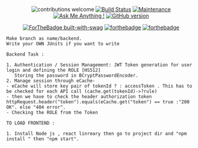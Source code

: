       
  
<div align="center">
 
![contributions welcome](https://img.shields.io/badge/contributions-welcome-brightgreen.svg?style=flat)
[![Build Status](https://travis-ci.com/anuragsarkar97/msgs.svg?branch=master)](https://travis-ci.com/anuragsarkar97/msgs)
[![Maintenance](https://img.shields.io/badge/Maintained%3F-yes-green.svg)](https://GitHub.com/anuragsarkar97/msgs/graphs/commit-activity)
[![Ask Me Anything !](https://img.shields.io/badge/Ask%20me-anything-1abc9c.svg)](https://GitHub.com/anuragsarkar97/msgs)
[![GitHub version](https://badge.fury.io/gh/anuragsarkar97%2Fmsgs.svg)](https://github.com/anuragsarkar97/msgs)

</div>

<div align="center">
  
[![ForTheBadge built-with-swag](http://ForTheBadge.com/images/badges/built-with-swag.svg)](https://GitHub.com/anuragsarakr97/)
[![forthebadge](https://forthebadge.com/images/badges/winter-is-coming.svg)](https://forthebadge.com)
[![forthebadge](https://forthebadge.com/images/badges/powered-by-responsibility.svg)](https://forthebadge.com)
</div>

```
Make branch as name/backend.
Write your OWN JUnits if you want to write

Backend Task : 

1. Authentication / Session Management: JWT Token generation for user login and defining the ROLE [HS512]
   Storing the password in BCryptPasswordEncoder.
2. Manage session through eCache-
- eCache will store key pair of tokenId ? : accessToken . This has to be checked for each API call (cache.get(tokenId)->?rule)
- then we have to check the header authorization token 
httpRequest.header("token").equals(eCache.get("token") == true :"200 OK". else "404 error".
- Checking the ROLE from the Token 

TO LOAD FRONTEND :

1. Install Node js , react linreary then go to project dir and "npm install " then "npm start".
```
